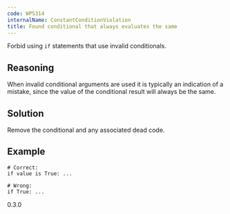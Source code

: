 ```yaml
---
code: WPS314
internalName: ConstantConditionViolation
title: Found conditional that always evaluates the same
---
```


Forbid using `if` statements that use invalid conditionals.

## Reasoning
When invalid conditional arguments are used it is typically an
indication of a mistake, since the value of the conditional result
will always be the same.

## Solution
Remove the conditional and any associated dead code.

## Example

    # Correct:
    if value is True: ...
    
    # Wrong:
    if True: ...

<div class="versionadded">

0.3.0

</div>